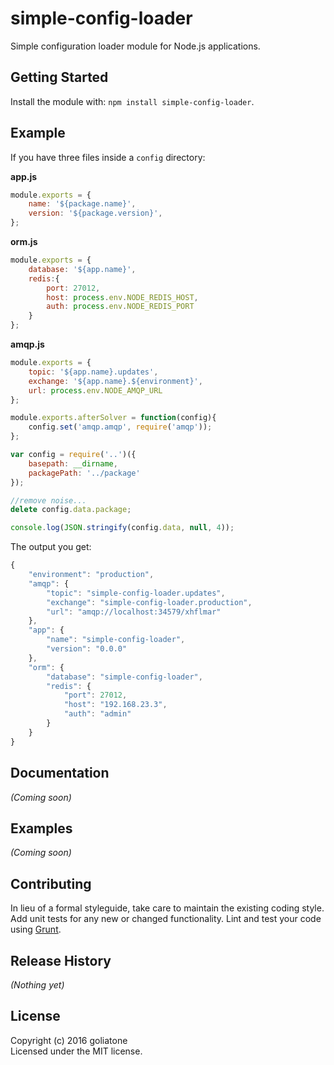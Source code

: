 # simple-config-loader

Simple configuration loader module for Node.js applications.

## Getting Started
Install the module with: `npm install simple-config-loader`.




## Example
If you have three files inside a `config` directory:

**app.js**
```js
module.exports = {
    name: '${package.name}',
    version: '${package.version}',
};
```

**orm.js**
```js
module.exports = {
    database: '${app.name}',
    redis:{
        port: 27012,
        host: process.env.NODE_REDIS_HOST,
        auth: process.env.NODE_REDIS_PORT
    }
};
```

**amqp.js**
```js
module.exports = {
    topic: '${app.name}.updates',
    exchange: '${app.name}.${environment}',
    url: process.env.NODE_AMQP_URL
};

module.exports.afterSolver = function(config){
    config.set('amqp.amqp', require('amqp'));
};
```

```javascript
var config = require('..')({
    basepath: __dirname,
    packagePath: '../package'
});

//remove noise...
delete config.data.package;

console.log(JSON.stringify(config.data, null, 4));
```

The output you get:

```js
{
    "environment": "production",
    "amqp": {
        "topic": "simple-config-loader.updates",
        "exchange": "simple-config-loader.production",
        "url": "amqp://localhost:34579/xhflmar"
    },
    "app": {
        "name": "simple-config-loader",
        "version": "0.0.0"
    },
    "orm": {
        "database": "simple-config-loader",
        "redis": {
            "port": 27012,
            "host": "192.168.23.3",
            "auth": "admin"
        }
    }
}
```

## Documentation
_(Coming soon)_

## Examples
_(Coming soon)_

## Contributing
In lieu of a formal styleguide, take care to maintain the existing coding style. Add unit tests for any new or changed functionality. Lint and test your code using [Grunt](http://gruntjs.com/).

## Release History
_(Nothing yet)_

## License
Copyright (c) 2016 goliatone  
Licensed under the MIT license.
